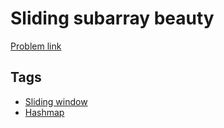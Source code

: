 # Sliding subarray beauty

[Problem link](https://leetcode.com/problems/sliding-subarray-beauty/)

## Tags

* [Sliding window](/README.md#Sliding_window)
* [Hashmap](/README.md#Hashmap)
